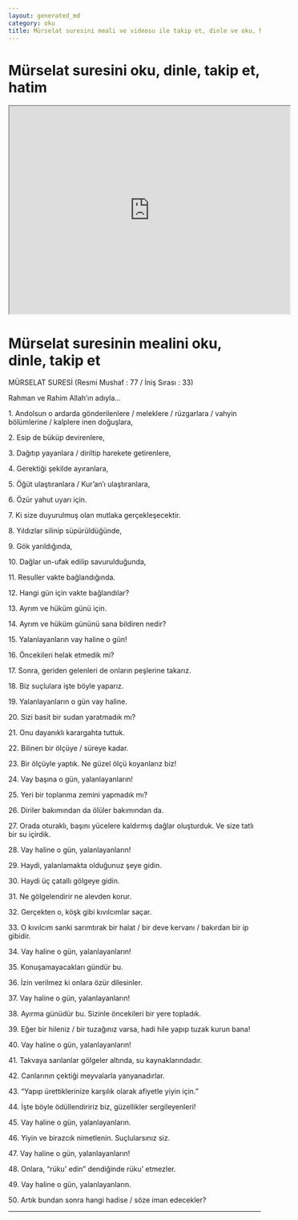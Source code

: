 ```yaml
---
layout: generated_md
category: oku
title: Mürselat suresini meali ve videosu ile takip et, dinle ve oku, Mürselat dinle, Mürselat meali, hatim dinle, hatim yap.
---
```


<div class="container">
  <div class="row">
    <div class="col-lg-12">
      <h1>Mürselat suresini oku, dinle, takip et, hatim</h1>
      <!--<div class="div-youtube-embed">-->
      <div class="">
        <iframe width="560" height="415" src="https://www.youtube.com/embed/">frameborder="0" allowfullscreen></iframe>
      </div>
    </div>
  </div>

  <div class="row">
    <div class="col-lg-12">
      <h1>Mürselat suresinin mealini oku, dinle, takip et</h1>
      <div><p>MÜRSELAT SURESİ (Resmi Mushaf : 77 / İniş Sırası : 33)</p><p>Rahman ve Rahim Allah’ın adıyla…</p><p></p><p></p><p>1. Andolsun o ardarda gönderilenlere / meleklere / rüzgarlara / vahyin bölümlerine / kalplere inen doğuşlara,</p><p></p><p></p><p>2. Esip de büküp devirenlere,</p><p></p><p></p><p>3. Dağıtıp yayanlara / diriltip harekete getirenlere,</p><p></p><p></p><p>4. Gerektiği şekilde ayıranlara,</p><p></p><p></p><p>5. Öğüt ulaştıranlara / Kur’an’ı ulaştıranlara,</p><p></p><p></p><p>6. Özür yahut uyarı için.</p><p></p><p></p><p>7. Ki size duyurulmuş olan mutlaka gerçekleşecektir.</p><p></p><p></p><p>8. Yıldızlar silinip süpürüldüğünde,</p><p></p><p></p><p>9. Gök yarıldığında,</p><p></p><p></p><p>10. Dağlar un-ufak edilip savurulduğunda,</p><p></p><p></p><p>11. Resuller vakte bağlandığında.</p><p></p><p></p><p>12. Hangi gün için vakte bağlandılar?</p><p></p><p></p><p>13. Ayrım ve hüküm günü için.</p><p></p><p></p><p>14. Ayrım ve hüküm gününü sana bildiren nedir?</p><p></p><p></p><p>15. Yalanlayanların vay haline o gün!</p><p></p><p></p><p>16. Öncekileri helak etmedik mi?</p><p></p><p></p><p>17. Sonra, geriden gelenleri de onların peşlerine takarız.</p><p></p><p></p><p>18. Biz suçlulara işte böyle yaparız.</p><p></p><p></p><p>19. Yalanlayanların o gün vay haline.</p><p></p><p></p><p>20. Sizi basit bir sudan yaratmadık mı?</p><p></p><p></p><p>21. Onu dayanıklı karargahta tuttuk.</p><p></p><p></p><p>22. Bilinen bir ölçüye / süreye kadar.</p><p></p><p></p><p>23. Bir ölçüyle yaptık. Ne güzel ölçü koyanlarız biz!</p><p></p><p></p><p>24. Vay başına o gün, yalanlayanların!</p><p></p><p></p><p>25. Yeri bir toplanma zemini yapmadık mı?</p><p></p><p></p><p>26. Diriler bakımından da ölüler bakımından da.</p><p></p><p></p><p>27. Orada oturaklı, başını yücelere kaldırmış dağlar oluşturduk. Ve size tatlı bir su içirdik.</p><p></p><p></p><p>28. Vay haline o gün, yalanlayanların!</p><p></p><p></p><p>29. Haydi, yalanlamakta olduğunuz şeye gidin.</p><p></p><p></p><p>30. Haydi üç çatallı gölgeye gidin.</p><p></p><p></p><p>31. Ne gölgelendirir ne alevden korur.</p><p></p><p></p><p>32. Gerçekten o, köşk gibi kıvılcımlar saçar.</p><p></p><p></p><p>33. O kıvılcım sanki sarımtırak bir halat / bir deve kervanı / bakırdan bir ip gibidir.</p><p></p><p></p><p>34. Vay haline o gün, yalanlayanların!</p><p></p><p></p><p>35. Konuşamayacakları gündür bu.</p><p></p><p></p><p>36. İzin verilmez ki onlara özür dilesinler.</p><p></p><p></p><p>37. Vay haline o gün, yalanlayanların!</p><p></p><p></p><p>38. Ayırma günüdür bu. Sizinle öncekileri bir yere topladık.</p><p></p><p></p><p>39. Eğer bir hileniz / bir tuzağınız varsa, hadi hile yapıp tuzak kurun bana!</p><p></p><p></p><p>40. Vay haline o gün, yalanlayanların!</p><p></p><p></p><p>41. Takvaya sarılanlar gölgeler altında, su kaynaklarındadır.</p><p></p><p></p><p>42. Canlarının çektiği meyvalarla yanyanadırlar.</p><p></p><p></p><p>43. “Yapıp ürettiklerinize karşılık olarak afiyetle yiyin için.”</p><p></p><p></p><p>44. İşte böyle ödüllendiririz biz, güzellikler sergileyenleri!</p><p></p><p></p><p>45. Vay haline o gün, yalanlayanların.</p><p></p><p></p><p>46. Yiyin ve birazcık nimetlenin. Suçlularsınız siz.</p><p></p><p></p><p>47. Vay haline o gün, yalanlayanların!</p><p></p><p></p><p>48. Onlara, “rüku’ edin” dendiğinde rüku’ etmezler.</p><p></p><p></p><p>49. Vay haline o gün, yalanlayanların.</p><p></p><p></p><p>50. Artık bundan sonra hangi hadise / söze iman edecekler?</p><p></p><p></p><p></p><p></p></div>
    </div>
  </div>
</div>
<hr />